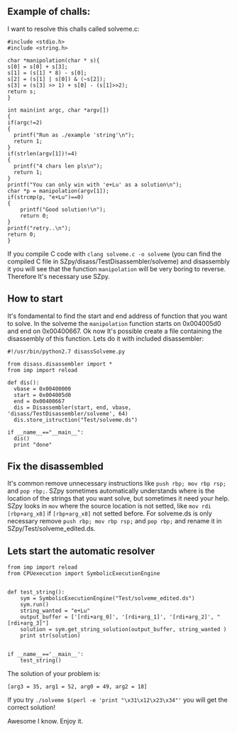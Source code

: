 ## Example of challs:
  I want to resolve this challs called solveme.c:
  ```
#include <stdio.h>
#include <string.h>

char *manipolation(char * s){
  s[0] = s[0] + s[3];
  s[1] = (s[1] * 8) - s[0];
  s[2] = (s[1] | s[0]) & (~s[2]);
  s[3] = (s[3] >> 1) + s[0] - (s[1]>>2);
  return s;
}

int main(int argc, char *argv[])
{
  if(argc!=2)
  {
    printf("Run as ./example 'string'\n");
    return 1;
  }
  if(strlen(argv[1])!=4)
  {
    printf("4 chars len pls\n");
    return 1;    
  }
  printf("You can only win with 'e+Lu' as a solution\n");
  char *p = manipolation(argv[1]);
  if(strcmp(p, "e+Lu")==0)
  {
      printf("Good solution!\n");
      return 0;
  }  
  printf("retry..\n");
  return 0;
}
  ```
  
  If you compile C code with `clang solveme.c -o solveme` (you can find the compiled C file in SZpy/disass/TestDisassembler/solveme) and disassembly it you will see that the function `manipolation` will be very boring to reverse. Therefore It's necessary use SZpy.
  
## How to start
  It's fondamental to find the start and end address of function that you want to solve. In the solveme the `manipolation` function starts on 0x004005d0 and end on 0x00400667.
  Ok now It's possible create a file containing the disassembly of this function. Lets do it with included disassembler:
  ```
#!/usr/bin/python2.7 disassSolveme.py

from disass.disassembler import *
from imp import reload

def dis():
    vbase = 0x00400000
    start = 0x004005d0
    end = 0x00400667
    dis = Disassembler(start, end, vbase, 'disass/TestDisassembler/solveme', 64)
    dis.store_istruction("Test/solveme.ds")

if __name__=="__main__":
    dis()
    print "done"

  ```
  
## Fix the disassembled
It's common remove unnecessary instructions like `push rbp; mov rbp rsp;` and `pop rbp;`.
SZpy sometimes automatically understands where is the location of the strings that you want solve, but sometimes it need your help. 
SZpy looks in `mov` where the source location is not setted, like `mov rdi [rbp+arg_x8]` if `[rbp+arg_x8]` not setted before.
For solveme.ds is only necessary remove `push rbp; mov rbp rsp;` and `pop rbp;` and rename it in SZpy/Test/solveme_edited.ds. 

## Lets start the automatic resolver
```
from imp import reload
from CPUexecution import SymbolicExecutionEngine


def test_string():
    sym = SymbolicExecutionEngine("Test/solveme_edited.ds")
    sym.run()
    string_wanted = "e+Lu"
    output_buffer = ['[rdi+arg_0]', '[rdi+arg_1]', '[rdi+arg_2]', "[rdi+arg_3]"]
    solution = sym.get_string_solution(output_buffer, string_wanted )
    print str(solution)


if __name__=='__main__':
    test_string()
```
The solution of your problem is:
```
[arg3 = 35, arg1 = 52, arg0 = 49, arg2 = 18]
```
If you try `./solveme $(perl -e 'print "\x31\x12\x23\x34"'` you will get the correct solution!

Awesome I know. Enjoy it. 
